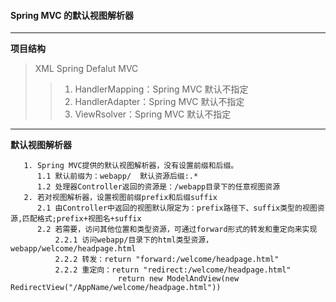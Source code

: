 #### Spring MVC 的默认视图解析器
---
**项目结构**      
>XML Spring Defalut MVC    
>> 1. HandlerMapping：Spring MVC 默认不指定
>> 2. HandlerAdapter：Spring MVC 默认不指定
>> 3. ViewRsolver：Spring MVC 默认不指定

---

**默认视图解析器**   
```
   1. Spring MVC提供的默认视图解析器，没有设置前缀和后缀。
      1.1 默认前缀为：webapp/  默认资源后缀:.*
      1.2 处理器Controller返回的资源是：/webapp目录下的任意视图资源
   2. 若对视图解析器，设置视图前缀prefix和后缀suffix
      2.1 由Controller中返回的视图默认限定为：prefix路径下、suffix类型的视图资源,匹配格式;prefix+视图名+suffix
      2.2 若需要，访问其他位置和类型资源，可通过forward形式的转发和重定向来实现
          2.2.1 访问webapp/目录下的html类型资源，webapp/welcome/headpage.html
          2.2.2 转发：return "forward:/welcome/headpage.html"
          2.2.2 重定向：return "redirect:/welcome/headpage.html"
                        return new ModelAndView(new RedirectView("/AppName/welcome/headpage.html"))
```


